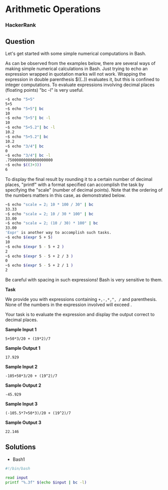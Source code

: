 # Arithmetic Operations

### HackerRank

## Question

Let's get started with some simple numerical computations in Bash.

As can be observed from the examples below, there are several ways of making simple numerical calculations in Bash. Just trying to echo an expression wrapped in quotation marks will not work. Wrapping the expression in double parenthesis $((..)) evaluates it, but this is confined to integer computations. To evaluate expressions involving decimal places (floating points) "bc -l" is very useful.

```bash
~$ echo "5+5"
5+5
~$ echo "5+5"| bc
10
~$ echo "5+5"| bc -l
10
~$ echo "5+5.2"| bc -l
10.2
~$ echo "5+5.2"| bc
10.2
~$ echo "3/4"| bc
0
~$ echo "3/4"| bc -l
.75000000000000000000 
~$ echo $((3+3))
6  
```

To display the final result by rounding it to a certain number of decimal places, "printf" with a format specified can accomplish the task by specifying the "scale" (number of decimal points). Note that the ordering of the numbers matters in this case, as demonstrated below.
```bash
~$ echo "scale = 2; 10 * 100 / 30" | bc
33.33
~$ echo "scale = 2; 10 / 30 * 100" | bc
33.00
~$ echo "scale = 2; (10 / 30) * 100" | bc
33.00
'Expr' is another way to accomplish such tasks.
~$ echo $(expr 5 + 5)
10
~$ echo $(expr 5 - 5 + 2 )
2
~$ echo $(expr 5 - 5 + 2 / 3 )
0
~$ echo $(expr 5 - 5 + 2 / 1 )
2
```

Be careful with spacing in such expressions! Bash is very sensitive to them.

**Task**

We provide you with expressions containing `+,-,*,^, /` and parenthesis. None of the numbers in the expression involved will exceed . 

Your task is to evaluate the expression and display the output correct to  decimal places.

**Sample Input 1**
```
5+50*3/20 + (19*2)/7
```

**Sample Output 1**
```
17.929
```

**Sample Input 2**
```
-105+50*3/20 + (19^2)/7
```

**Sample Output 2**
```
-45.929
```

**Sample Input 3**
```
(-105.5*7+50*3)/20 + (19^2)/7
```

**Sample Output 3**
```
22.146
```

## Solutions

* Bash1
```bash
#!/bin/bash

read input
printf "%.3f" $(echo $input | bc -l)
```
